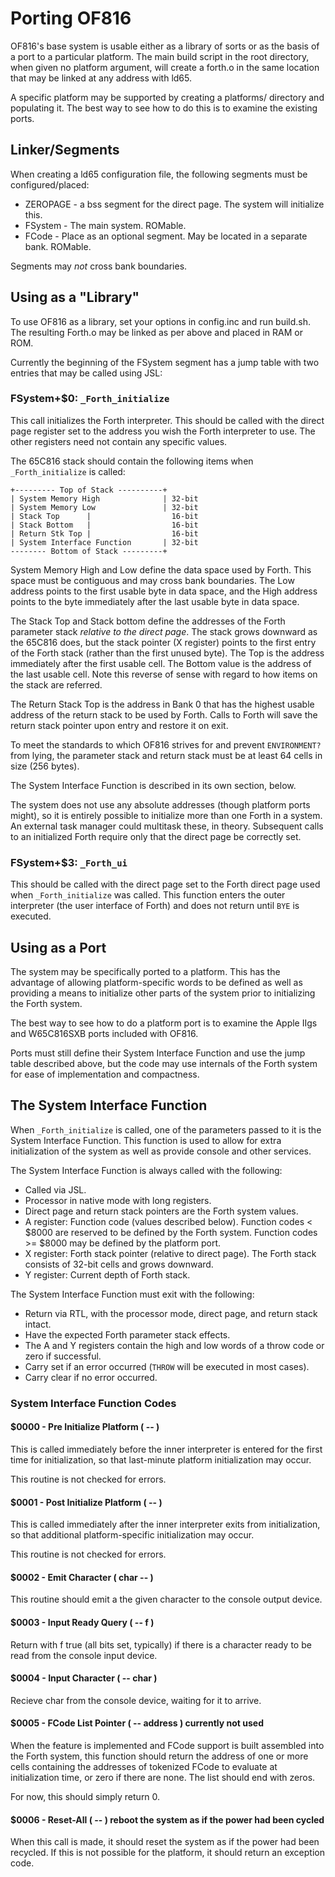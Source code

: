# Porting OF816

OF816's base system is usable either as a library of sorts or as the basis of a
port to a particular platform.  The main build script in the root directory,
when given no platform argument, will create a forth.o in the same location that
may be linked at any address with ld65.

A specific platform may be supported by creating a platforms/<name> directory
and populating it.  The best way to see how to do this is to examine the
existing ports.

## Linker/Segments

When creating a ld65 configuration file, the following segments must be
configured/placed:
  * ZEROPAGE - a bss segment for the direct page.  The system will initialize
    this.
  * FSystem - The main system.  ROMable.
  * FCode - Place as an optional segment.  May be located in a separate bank.
    ROMable.

Segments may *not* cross bank boundaries.

## Using as a "Library"

To use OF816 as a library, set your options in config.inc and run build.sh.
The resulting Forth.o may be linked as per above and placed in RAM or ROM.

Currently the beginning of the FSystem segment has a jump table with two entries
that may be called using JSL:

### FSystem+$0: ``_Forth_initialize``

This call initializes the Forth interpreter.  This should be called with the
direct page register set to the address you wish the Forth interpreter to use.
The other registers need not contain any specific values.

The 65C816 stack should contain the following items when ``_Forth_initialize``
is called:

```
+--------- Top of Stack ----------+
| System Memory High              | 32-bit
| System Memory Low               | 32-bit
| Stack Top      |                  16-bit
| Stack Bottom   |                  16-bit
| Return Stk Top |                  16-bit
| System Interface Function       | 32-bit
-------- Bottom of Stack ---------+
```

System Memory High and Low define the data space used by Forth.  This space must
be contiguous and may cross bank boundaries.  The Low address points to the
first usable byte in data space, and the High address points to the byte
immediately after the last usable byte in data space.

The Stack Top and Stack bottom define the addresses of the Forth parameter stack
*relative to the direct page*.  The stack grows downward as the 65C816 does, but
the stack pointer (X register) points to the first entry of the Forth stack
(rather than the first unused byte). The Top is the address immediately after
the first usable cell.  The Bottom value is the address of the last usable cell.
Note this reverse of sense with regard to how items on the stack are referred.

The Return Stack Top is the address in Bank 0 that has the highest usable
address of the return stack to be used by Forth.  Calls to Forth will save the
return stack pointer upon entry and restore it on exit.

To meet the standards to which OF816 strives for and prevent ``ENVIRONMENT?``
from lying, the parameter stack and return stack must be at least 64 cells in
size (256 bytes).

The System Interface Function is described in its own section, below.

The system does not use any absolute addresses (though platform ports might),
so it is entirely possible to initialize more than one Forth in a system.  An
external task manager could multitask these, in theory.  Subsequent calls to an
initialized Forth require only that the direct page be correctly set.

### FSystem+$3: ``_Forth_ui``

This should be called with the direct page set to the Forth direct page used
when ``_Forth_initialize`` was called.  This function enters the outer
interpreter (the user interface of Forth) and does not return until ``BYE``
is executed.

## Using as a Port

The system may be specifically ported to a platform.  This has the advantage of
allowing platform-specific words to be defined as well as providing a means to
initialize other parts of the system prior to initializing the Forth system.

The best way to see how to do a platform port is to examine the Apple IIgs and
W65C816SXB ports included with OF816.

Ports must still define their System Interface Function and use the jump table
described above, but the code may use internals of the Forth system for ease of
implementation and compactness.

## The System Interface Function

When ``_Forth_initialize`` is called, one of the parameters passed to it is the
System Interface Function.  This function is used to allow for extra
initialization of the system as well as provide console and other services.

The System Interface Function is always called with the following:
  * Called via JSL.
  * Processor in native mode with long registers.
  * Direct page and return stack pointers are the Forth system values.
  * A register: Function code (values described below).  Function codes < $8000
    are reserved to be defined by the Forth system.  Function codes >= $8000
    may be defined by the platform port.
  * X register: Forth stack pointer (relative to direct page).  The Forth stack
    consists of 32-bit cells and grows downward.
  * Y register: Current depth of Forth stack.

The System Interface Function must exit with the following:
  * Return via RTL, with the processor mode, direct page, and return stack
    intact.
  * Have the expected Forth parameter stack effects.
  * The A and Y registers contain the high and low words of a throw code or zero
    if successful.
  * Carry set if an error occurred (``THROW`` will be executed in most cases).
  * Carry clear if no error occurred.

### System Interface Function Codes

#### $0000 - Pre Initialize Platform ( -- )

This is called immediately before the inner interpreter is entered for the first
time for initialization, so that last-minute platform initialization may occur.

This routine is not checked for errors.

#### $0001 - Post Initialize Platform ( -- )

This is called immediately after the inner interpreter exits from
initialization, so that additional platform-specific initialization may occur.

This routine is not checked for errors.

#### $0002 - Emit Character ( char -- )

This routine should emit a the given character to the console output device.

#### $0003 - Input Ready Query ( -- f )

Return with f true (all bits set, typically) if there is a character ready to
be read from the console input device.

#### $0004 - Input Character ( -- char )

Recieve char from the console device, waiting for it to arrive.

#### $0005 - FCode List Pointer ( -- address ) currently not used

When the feature is implemented and FCode support is built assembled into the
Forth system, this function should return the address of one or more cells
containing the addresses of tokenized FCode to evaluate at initialization time,
or zero if there are none.  The list should end with zeros.

For now, this should simply return 0.

#### $0006 - Reset-All ( -- ) reboot the system as if the power had been cycled

When this call is made, it should reset the system as if the power had been
recycled.  If this is not possible for the platform, it should return an
exception code.
